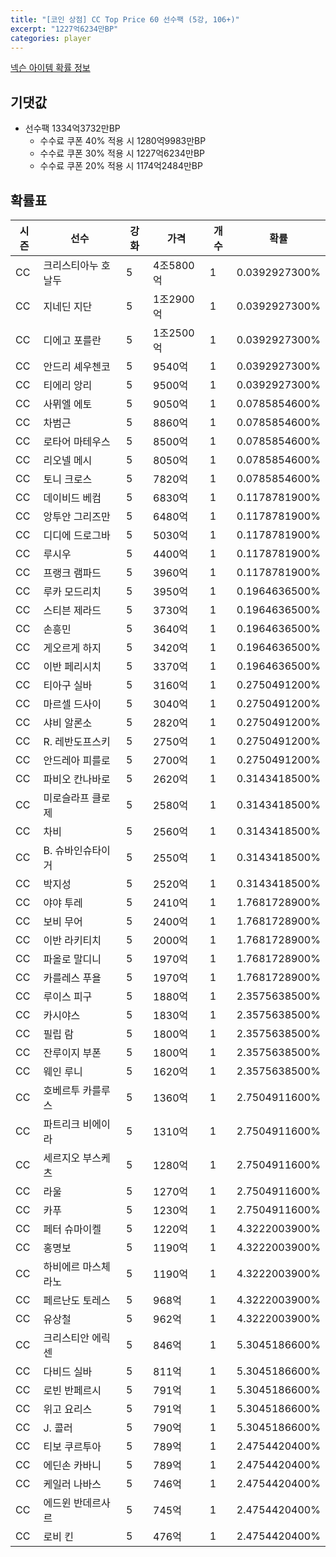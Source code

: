 ```yaml
---
title: "[코인 상점] CC Top Price 60 선수팩 (5강, 106+)"
excerpt: "1227억6234만BP"
categories: player
---
```

[넥슨 아이템 확률 정보](http://iteminfo.nexon.com/probability/fco?sn=7598)

## 기댓값
- 선수팩 1334억3732만BP
  - 수수료 쿠폰 40% 적용 시 1280억9983만BP
  - 수수료 쿠폰 30% 적용 시 1227억6234만BP
  - 수수료 쿠폰 20% 적용 시 1174억2484만BP


## 확률표

|시즌|선수|강화|가격|개수|확률|
|---|---|---|---|---|---|
|CC|크리스티아누 호날두|5|4조5800억|1|0.0392927300%|
|CC|지네딘 지단|5|1조2900억|1|0.0392927300%|
|CC|디에고 포를란|5|1조2500억|1|0.0392927300%|
|CC|안드리 셰우첸코|5|9540억|1|0.0392927300%|
|CC|티에리 앙리|5|9500억|1|0.0392927300%|
|CC|사뮈엘 에토|5|9050억|1|0.0785854600%|
|CC|차범근|5|8860억|1|0.0785854600%|
|CC|로타어 마테우스|5|8500억|1|0.0785854600%|
|CC|리오넬 메시|5|8050억|1|0.0785854600%|
|CC|토니 크로스|5|7820억|1|0.0785854600%|
|CC|데이비드 베컴|5|6830억|1|0.1178781900%|
|CC|앙투안 그리즈만|5|6480억|1|0.1178781900%|
|CC|디디에 드로그바|5|5030억|1|0.1178781900%|
|CC|루시우|5|4400억|1|0.1178781900%|
|CC|프랭크 램파드|5|3960억|1|0.1178781900%|
|CC|루카 모드리치|5|3950억|1|0.1964636500%|
|CC|스티븐 제라드|5|3730억|1|0.1964636500%|
|CC|손흥민|5|3640억|1|0.1964636500%|
|CC|게오르게 하지|5|3420억|1|0.1964636500%|
|CC|이반 페리시치|5|3370억|1|0.1964636500%|
|CC|티아구 실바|5|3160억|1|0.2750491200%|
|CC|마르셀 드사이|5|3040억|1|0.2750491200%|
|CC|샤비 알론소|5|2820억|1|0.2750491200%|
|CC|R. 레반도프스키|5|2750억|1|0.2750491200%|
|CC|안드레아 피를로|5|2700억|1|0.2750491200%|
|CC|파비오 칸나바로|5|2620억|1|0.3143418500%|
|CC|미로슬라프 클로제|5|2580억|1|0.3143418500%|
|CC|차비|5|2560억|1|0.3143418500%|
|CC|B. 슈바인슈타이거|5|2550억|1|0.3143418500%|
|CC|박지성|5|2520억|1|0.3143418500%|
|CC|야야 투레|5|2410억|1|1.7681728900%|
|CC|보비 무어|5|2400억|1|1.7681728900%|
|CC|이반 라키티치|5|2000억|1|1.7681728900%|
|CC|파올로 말디니|5|1970억|1|1.7681728900%|
|CC|카를레스 푸욜|5|1970억|1|1.7681728900%|
|CC|루이스 피구|5|1880억|1|2.3575638500%|
|CC|카시야스|5|1830억|1|2.3575638500%|
|CC|필립 람|5|1800억|1|2.3575638500%|
|CC|잔루이지 부폰|5|1800억|1|2.3575638500%|
|CC|웨인 루니|5|1620억|1|2.3575638500%|
|CC|호베르투 카를루스|5|1360억|1|2.7504911600%|
|CC|파트리크 비에이라|5|1310억|1|2.7504911600%|
|CC|세르지오 부스케츠|5|1280억|1|2.7504911600%|
|CC|라울|5|1270억|1|2.7504911600%|
|CC|카푸|5|1230억|1|2.7504911600%|
|CC|페터 슈마이켈|5|1220억|1|4.3222003900%|
|CC|홍명보|5|1190억|1|4.3222003900%|
|CC|하비에르 마스체라노|5|1190억|1|4.3222003900%|
|CC|페르난도 토레스|5|968억|1|4.3222003900%|
|CC|유상철|5|962억|1|4.3222003900%|
|CC|크리스티안 에릭센|5|846억|1|5.3045186600%|
|CC|다비드 실바|5|811억|1|5.3045186600%|
|CC|로빈 반페르시|5|791억|1|5.3045186600%|
|CC|위고 요리스|5|791억|1|5.3045186600%|
|CC|J. 콜러|5|790억|1|5.3045186600%|
|CC|티보 쿠르투아|5|789억|1|2.4754420400%|
|CC|에딘손 카바니|5|789억|1|2.4754420400%|
|CC|케일러 나바스|5|746억|1|2.4754420400%|
|CC|에드윈 반데르사르|5|745억|1|2.4754420400%|
|CC|로비 킨|5|476억|1|2.4754420400%|
